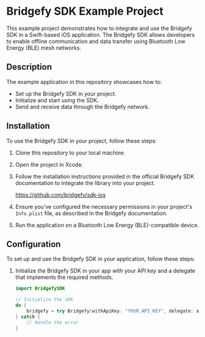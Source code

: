 
# Bridgefy SDK Example Project

This example project demonstrates how to integrate and use the Bridgefy SDK in a Swift-based iOS application. The Bridgefy SDK allows developers to enable offline communication and data transfer using Bluetooth Low Energy (BLE) mesh networks.

## Description

The example application in this repository showcases how to:

- Set up the Bridgefy SDK in your project.
- Initialize and start using the SDK.
- Send and receive data through the Bridgefy network.

## Installation

To use the Bridgefy SDK in your project, follow these steps:

1. Clone this repository to your local machine.

2. Open the project in Xcode.

3. Follow the installation instructions provided in the official Bridgefy SDK documentation to integrate the library into your project.

   https://github.com/bridgefy/sdk-ios

4. Ensure you've configured the necessary permissions in your project's `Info.plist` file, as described in the Bridgefy documentation.

5. Run the application on a Bluetooth Low Energy (BLE)-compatible device.

## Configuration

To set up and use the Bridgefy SDK in your application, follow these steps:

1. Initialize the Bridgefy SDK in your app with your API key and a delegate that implements the required methods.

   ```swift
   import BridgefySDK

   // Initialize the SDK
   do {
       bridgefy = try Bridgefy(withApiKey: "YOUR_API_KEY", delegate: self, verboseLogging: true)
   } catch {
       // Handle the error
   }

